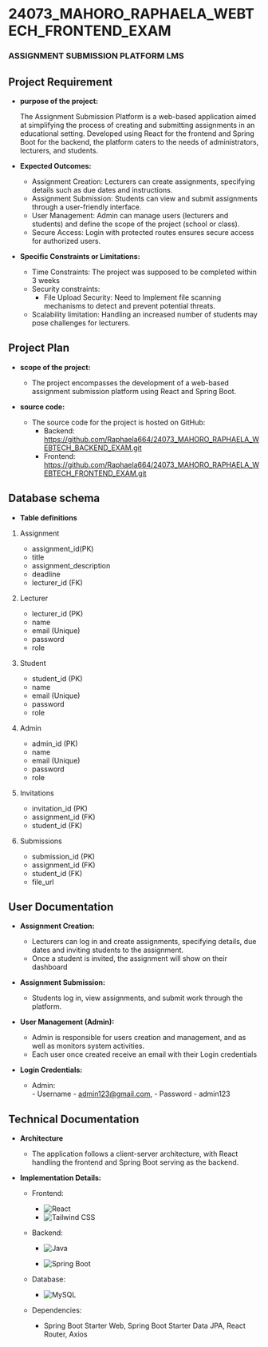 # 24073_MAHORO_RAPHAELA_WEBTECH_FRONTEND_EXAM

### ASSIGNMENT SUBMISSION PLATFORM LMS ###


## Project Requirement

- **purpose of the project:**

  The Assignment Submission Platform is a web-based application aimed at simplifying the process of creating and submitting assignments in an educational setting. Developed using React for the frontend and Spring Boot for the backend, the platform caters to the needs of administrators, lecturers, and students.

- **Expected Outcomes:**

  - Assignment Creation: Lecturers can create assignments, specifying details such as due dates and instructions.
  - Assignment Submission: Students can view and submit assignments through a user-friendly interface.
  -  User Management: Admin can manage users (lecturers and students) and define the scope of the project (school or class).
  - Secure Access: Login with protected routes ensures secure access for authorized users.

- **Specific Constraints or Limitations:**
  - Time Constraints: The project was supposed to be completed within 3 weeks
  - Security constraints: 
      - File Upload Security:  Need to Implement file scanning mechanisms to detect and prevent potential threats.
  -  Scalability limitation: Handling an increased number of students may pose challenges for lecturers.


## Project Plan

- **scope of the project:**
    - The project encompasses the development of a web-based assignment submission platform using React and Spring Boot.

- **source code:**
  - The source code for the project is hosted on GitHub:
      - Backend:  https://github.com/Raphaela664/24073_MAHORO_RAPHAELA_WEBTECH_BACKEND_EXAM.git
      - Frontend: https://github.com/Raphaela664/24073_MAHORO_RAPHAELA_WEBTECH_FRONTEND_EXAM.git
## Database schema

- **Table definitions**

1.  Assignment
    - assignment_id(PK)
    - title
    - assignment_description
    - deadline
    - lecturer_id (FK)

2. Lecturer
    - lecturer_id (PK)
    - name
    - email   (Unique)
    - password
    - role

3. Student
    - student_id (PK)
    - name
    - email   (Unique)
    - password
    - role

4. Admin
    - admin_id (PK)
    - name
    - email   (Unique)
    - password
    - role

5. Invitations
    - invitation_id (PK)
    - assignment_id (FK)
    - student_id    (FK)

6. Submissions
    - submission_id (PK)
    - assignment_id (FK)
    - student_id  (FK)
    - file_url

## User Documentation

- **Assignment Creation:**  

  - Lecturers can log in and create assignments, specifying details, due dates and inviting 
    students to the assignment.
  - Once a student is invited, the assignment will show on their dashboard
  

- **Assignment Submission:**

  - Students log in, view assignments, and submit work through the platform.

- **User Management (Admin):**

  - Admin is responsible for users creation and management, and as well as monitors system activities.
  - Each user once created receive an email with their Login credentials

- **Login Credentials:**

  - Admin:  
        - Username - admin123@gmail.com, 
        - Password - admin123




## Technical Documentation

- **Architecture**
  - The application follows a client-server architecture, with React handling the frontend and Spring Boot serving as the backend.

- **Implementation Details:**

  - Frontend:

    - ![React](https://img.shields.io/badge/-ReactJs-61DAFB?logo=react&logoColor=white&style=for-the-badge)
    - ![Tailwind CSS](https://img.shields.io/badge/tailwindcss-0F172A?&logo=tailwindcss)

  - Backend:

    - ![Java](https://img.shields.io/badge/Java-17-blue?logo=java&style=flat-square)

    - ![Spring Boot](https://img.shields.io/badge/Spring%20Boot-3-green?logo=spring&style=flat-square)

  - Database:

    - ![MySQL](https://img.shields.io/badge/MySQL-8-blue?logo=mysql&style=flat-square)

  - Dependencies:

    - Spring Boot Starter Web, Spring Boot Starter Data JPA, React Router, Axios

